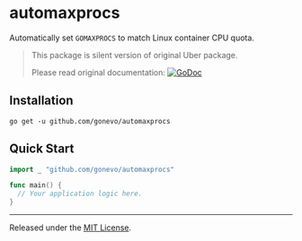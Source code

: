 # automaxprocs

Automatically set `GOMAXPROCS` to match Linux container CPU quota.

> This package is silent version of original Uber package.
> 
> Please read original documentation: [![GoDoc][doc-img]][doc]

## Installation

`go get -u github.com/gonevo/automaxprocs`

## Quick Start

```go
import _ "github.com/gonevo/automaxprocs"

func main() {
  // Your application logic here.
}
```

<hr>

Released under the [MIT License](LICENSE).

[doc-img]: https://godoc.org/go.uber.org/automaxprocs?status.svg
[doc]: https://godoc.org/go.uber.org/automaxprocs
